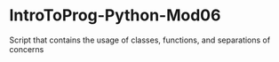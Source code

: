 # IntroToProg-Python-Mod06
Script that contains the usage of classes, functions, and separations of concerns
